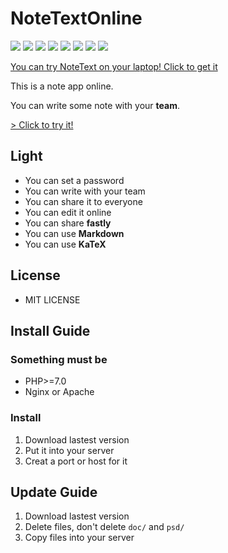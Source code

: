# NoteTextOnline

![](https://img.shields.io/github/repo-size/langong-dev/NoteTextOnline?logo=github)
![](https://img.shields.io/github/release-date/langong-dev/NoteTextOnline?color=blue)
![](https://img.shields.io/github/tag/langong-dev/NoteTextOnline.svg)
![](https://img.shields.io/github/release/langong-dev/NoteTextOnline.svg)
![](https://img.shields.io/github/stars/langong-dev/NoteTextOnline.svg)
![](https://img.shields.io/github/forks/langong-dev/NoteTextOnline.svg)
![](https://img.shields.io/badge/state-Service-brightgreen.svg?style=plastic)
![](https://img.shields.io/badge/GitHub-LanGongNoteText-yellow.svg?style=social&logo=github)

[ You can try NoteText on your laptop! Click to get it ](https://github.com/langong-dev/NoteText)

This is a note app online.

You can write some note with your **team**.

[ > Click to try it! ](http://victorwoo.synology.me:567/)

## Light

- You can set a password
- You can write with your team
- You can share it to everyone
- You can edit it online
- You can share **fastly**
- You can use **Markdown**
- You can use **KaTeX**
 
## License

- MIT LICENSE

## Install Guide

### Something must be

- PHP>=7.0
- Nginx or Apache

### Install

1. Download lastest version
2. Put it into your server
3. Creat a port or host for it

## Update Guide

1. Download lastest version
2. Delete files, don't delete `doc/` and `psd/`
3. Copy files into your server

